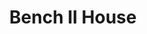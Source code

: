 ---
pid: LLG17
title: Bench II House
location_transcription: as close as possible to jefferson station
zipcode: '19118'
outside_phl: 
neighborhood: Chestnut Hill
age: '17'
age_range: 13-19
instagram: 
image_file_name: LLG_17.jpg
proposal_transcription: |-
  materials:
  -painted steel
  -the wood used in park benches

  It is a gender-neutral abstract of a homeless person made out of planks (bottom left), held together by stainless steel painted black, with two spikes connecting it to the ground. One through the heart & one through a leg.

  Wood:

  Side:

  Top:
topic: Health,Human Rights,Inequality,Philadelphia
topic_summary: 0, 0, 0, 0
type: Bench
keywords_other: homelessness, jefferson station
credit: Eli Eisenstein
image_labels: 
twitter: 
facebook: 
permalink: "/monuments/llg17/"
layout: item-page
---